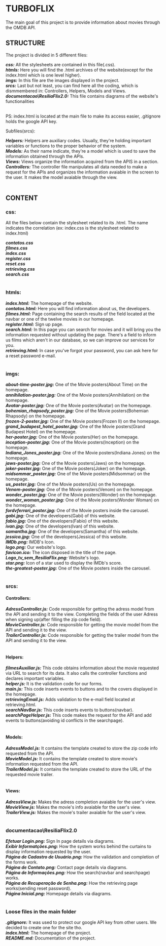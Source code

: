 # TURBOFLIX

The main goal of this project is to provide information about movies through the OMDB API. 

## STRUCTURE

The project is divided in 5 different files:

***css:*** All the stylesheets are contained in this file(.css).<br>
***htmls:*** Here you will find the .html archives of the website(except for the index.html which is one level higher).<br>
***imgs:*** In this file are the images displayed in the project.<br>
***srcs:*** Last but not least, you can find here all the coding, which is dismmembered in: Controllers, Helpers, Models and Views.
***documentacao\ResiliaFlix2.0:*** This file contains diagrams of the website's functionalities<br><br>

PS: index.html is located at the main file to make its access easier, .gitignore holds the google API key.<br>

Subfiles(srcs):

***Helpers:*** Helpers are auxiliary codes. Usually, they're holding important variables or functions to the proper behavior of the system.<br>
***Models:*** As their name indicate, they're a model which is used to save the information obtained through the APIs.<br>
***Views:*** Views organize the information acquired from the APIS in a section.<br>
***Controllers:*** The controller file manipulates all data needed to make a request for the APIs and organizes the information avaiable in the screen to the user. It makes the model avaiable through the view.<br><br>

## CONTENT

### css:

All the files below contain the stylesheet related to its .html. The name indicates the correlation (ex: index.css is the stylesheet related to index.html)

***contatos.css***<br>
***filmes.css***<br>
***index.css*** <br>
***register.css***<br>
***reset.css*** <br>
***retrieving.css*** <br>
***search.css*** <br><br>

### htmls:

***index.html:*** The homepage of the website.<br>
***contatos.html:*** Here you will find information about us, the developers.<br>
***filmes.html:*** Page containing the search results of the field located at the navbar or one of the twelve movies in our homepage.<br>
***register.html:*** Sign up page.<br>
***search.html:*** In this page you can search for movies and it will bring you the information requested without updating the page.
There's a field to inform us films which aren't in our database, so we can improve our services for you.<br>
***retrieving.html:*** In case you've forgot your password, you can ask here for a reset password e-mail.<br><br>

### imgs:

***about-time-poster.jpg:***  One of the Movie posters(About Time) on the homepage. <br>
***annihilation-poster.jpg:***  One of the Movie posters(Annihilation) on the homepage. <br>
***Avatar-poster.jpg:***  One of the Movie posters(Avatar) on the homepage. <br>
***bohemian_rhapsody_poster.jpg:***  One of the Movie posters(Bohemian Rhapsody) on the homepage. <br>
***frozen-2-poster.jpg:***  One of the Movie posters(Frozen II) on the homepage. <br>
***grand_budapest_hotel_poster.jpg:***  One of the Movie posters(Grand Budapest Hotel) on the homepage. <br>
***her-poster.jpg:***  One of the Movie posters(Her) on the homepage.<br>
***inception-poster.jpg:***  One of the Movie posters(Inception) on the homepage.<br>
***Indiana_Jones_poster.jpg:***  One of the Movie posters(Indiana Jones) on the homepage.<br>
***jaws-poster.jpg:***  One of the Movie posters(Jaws) on the homepage.<br>
***joker-poster.jpg:***  One of the Movie posters(Joker) on the homepage.<br>
***midsommar_poster.jpg:***  One of the Movie posters(Midsommar) on the homepage.<br>
***us_poster.jpg:***  One of the Movie posters(Us) on the homepage.<br>
***Venom-poster.jpg:***  One of the Movie posters(Venom) on the homepage.<br>
***wonder_poster.jpg:***  One of the Movie posters(Wonder) on the homepage.<br>
***wonder_woman_poster.jpg:***  One of the Movie posters(Wonder Woman) on the homepage.<br>
***fordvferrari_poster.jpg:***  One of the Movie posters inside the carousel. <br>
***gabi.jpg:***  One of the developers(Gabi) of this website.<br>
***fabio.jpg:***  One of the developers(Fabio) of this website.<br>
***ivan.jpg:***  One of the developers(Ivan) of this website.<br>
***samantha.jpg:***  One of the developers(Samantha) of this website.<br>
***jessica.jpg:***  One of the developers(Jessica) of this website.<br>
***IMDb.png:***  IMDB's Icon.<br>
***logo.png:***  Our website's logo.<br>
***favicon.ico:***  The icon disposed in the title of the page.<br>
***Logo_tv_sem_ResiliaFlix.png:*** Website's logo.<br>
***star.png:*** Icon of a star used to display the IMDb's score.<br>
***the-greatest-poster.jpg:***  One of the Movie posters inside the carousel. <br><br>

### srcs:

#### Controllers:

***AdressController.js:*** Code responsible for getting the adress model from the API and sending it to the view. Completing the fields of the user Adress when signing up(after filling the zip code field).<br>
***MovieController.js:*** Code responsible for getting the movie model from the API and sending it to the view.<br>
***TrailerController.js:*** Code responsible for getting the trailer model from the API and sending it to the view.<br><br>

#### Helpers:

***filmesAuxiliar.js:*** This code obtains information about the movie requested via URL to search for its data. It also calls the controller functions and declares important variables. <br>
***helper.js:*** It is the validation code for our forms.<br>
***main.js:*** This code inserts events to buttons and to the covers displayed in the homepage.<br>
***retrievingEmail.js:*** Adds validation to the e-mail field located at retrieving.html.<br>
***searchNavBar.js:*** This code inserts events to buttons(navbar).<br>
***searchPageHelper.js:*** This code makes the request for the API and add events to buttons(avoiding id conflicts in the searchpage).<br><br>

#### Models:

***AdressModel.js:*** It contains the template created to store the zip code info requested from the API.<br>
***MovieModel.js:*** It contains the template created to store movie's information requested from the API.<br>
***TrailerModel.js:*** It contains the template created to store the URL of the requested movie trailer.<br><br>

#### Views:

***AdressView.js:*** Makes the adress completion avaiable for the user's view.<br>
***MovieView.js:*** Makes the movie's info avaiable for the user's view.<br>
***TrailerView.js:*** Makes the movie's trailer avaiable for the user's view.<br><br>

### documentacao\ResiliaFlix2.0

***Efetuar Login.png:*** Sign In page details via diagrams.<br>
***Exibir Informatções.png:*** How the system works behind the curtains to display information requested by the user.<br>
***Página de Cadastro de Usuário.png:*** How the validation and completion of the forms work.<br>
***Página de Contato.png:*** Contact page details via diagrams.<br>
***Página de Informações.png:*** How the search(navbar and searchpage) works.<br>
***Página de Recuperação de Senha.png:*** How the retrieving page works(sending reset password).<br>
***Página Inicial.png:*** Homepage details via diagrams.<br><br>

### Loose files in the main folder

***.gitignore:*** It was used to protect our google API key from other users. We decided to create one for the site tho.<br>
***index.html:*** The homepage of the project.<br>
***README.md:*** Documentation of the project.<br><br>








